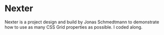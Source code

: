 # Nexter

Nexter is a project design and build by Jonas Schmedtmann to demonstrate how to use as many CSS Grid properties as possible.
I coded along.
